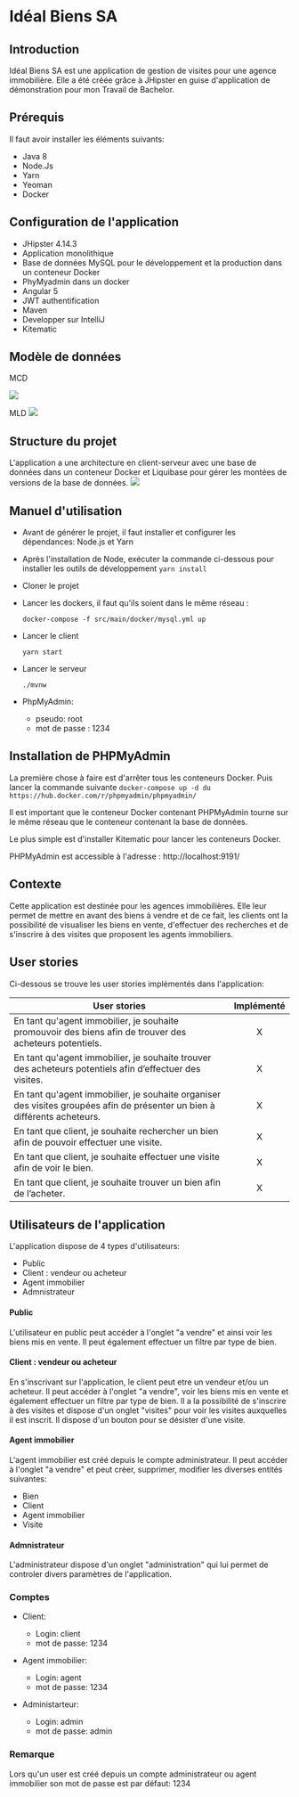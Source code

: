 # Idéal Biens SA

## Introduction
Idéal Biens SA est une application de gestion de visites pour une agence immobilière. Elle a été créée grâce à JHipster en guise d'application de démonstration pour mon Travail de Bachelor.

## Prérequis
Il faut avoir installer les éléments suivants:
- Java 8
- Node.Js
- Yarn
- Yeoman
- Docker

## Configuration de l'application
- JHipster 4.14.3
- Application monolithique
- Base de données MySQL pour le développement et la production dans un conteneur Docker
- PhyMyadmin dans un docker
- Angular 5
- JWT authentification
- Maven
- Developper sur IntelliJ
- Kitematic



## Modèle de données
MCD

![](https://github.com/x-xira25-x/JhipsterMonoMySql/blob/master/ModeleDonnees/MCD2.PNG)

MLD
![](https://github.com/x-xira25-x/JhipsterMonoMySql/blob/master/ModeleDonnees/MLD2.PNG)

## Structure du projet
L'application a une architecture en client-serveur avec une base de données dans un conteneur Docker et Liquibase pour gérer les montées de versions de la base de données.
![](https://github.com/x-xira25-x/JhipsterMonoMySql/blob/master/structure.PNG)


## Manuel d'utilisation

 - Avant de générer le projet, il faut installer et configurer les dépendances: Node.js et Yarn
 - Après l'installation de Node, exécuter la commande ci-dessous pour installer les outils de développement
 ``yarn install   ``
 - Cloner le projet
-  Lancer les dockers, il faut qu'ils soient dans le même réseau :

   ``docker-compose -f src/main/docker/mysql.yml up``
 
-  Lancer le client

   ``yarn start``

- Lancer le serveur

   ``./mvnw ``
<ul>
    <li>PhpMyAdmin:</li>
    <ul>
        <li>pseudo: root</li>
        <li>mot de passe : 1234</li>
    </ul>
</ul>

## Installation de PHPMyAdmin
La première chose à faire est d'arrêter tous les conteneurs Docker. Puis lancer la commande suivante
``docker-compose up -d du https://hub.docker.com/r/phpmyadmin/phpmyadmin/  ``

Il est important que le conteneur Docker contenant PHPMyAdmin tourne sur le même réseau que le conteneur contenant la base de données.

Le plus simple est d'installer Kitematic pour lancer les conteneurs Docker.

PHPMyAdmin est accessible à l'adresse : http://localhost:9191/

## Contexte
Cette application est destinée pour les agences immobilières. Elle leur permet de mettre en avant des biens à vendre et de ce fait, les clients ont la possibilité de visualiser les biens en vente, d'effectuer des recherches et de s'inscrire à des visites que proposent les agents immobiliers.

## User stories
Ci-dessous se trouve les user stories implémentés dans l'application:

| User stories  | Implémenté    | 
| ------------- |:-------------:| 
| En tant qu'agent immobilier, je souhaite promouvoir des biens afin de trouver des acheteurs potentiels.      | X | 
| En tant qu'agent immobilier, je souhaite trouver des acheteurs potentiels afin d’effectuer des visites.    | X     |   
| En tant qu'agent immobilier, je souhaite organiser des visites groupées afin de présenter un bien à différents acheteurs. |X      |   
| En tant que client, je souhaite rechercher un bien afin de pouvoir effectuer une visite.|X      | 
| En tant que client, je souhaite effectuer une visite afin de voir le bien. |X |
| En tant que client, je souhaite trouver un bien afin de l’acheter.| X|



## Utilisateurs de l'application
L'application dispose de 4 types d'utilisateurs:

- Public
- Client : vendeur ou acheteur
- Agent immobilier
- Admnistrateur

#### Public
L'utilisateur en public peut accéder à l'onglet "a vendre" et ainsi voir les biens mis en vente. Il peut également effectuer un filtre par type de bien.

#### Client : vendeur ou acheteur
En s'inscrivant sur l'application, le client peut etre un vendeur et/ou un acheteur. Il peut accéder à l'onglet "a vendre", voir les biens mis en vente et également effectuer un filtre par type de bien. Il a la possibilité de s'inscrire à des visites et dispose d'un onglet "visites" pour voir les visites auxquelles il est inscrit. Il dispose d'un bouton pour se désister d'une visite.


#### Agent immobilier
L'agent immobilier est créé depuis le compte administrateur. Il peut accéder à l'onglet "a vendre" et peut créer, supprimer, modifier les diverses entités suivantes:
- Bien
- Client
- Agent immobilier
- Visite

#### Admnistrateur
L'administrateur dispose d'un onglet "administration" qui lui permet de controler divers paramètres de l'application.

### Comptes

<ul>
    <li>Client:</li>
    <ul>
        <li>Login: client </li>
        <li>mot de passe: 1234 </li>
    </ul>
</ul>
<ul>
    <li>Agent immobilier:</li>
    <ul>
        <li>Login: agent</li>
        <li>mot de passe: 1234</li>
    </ul>
</ul>
<ul>
    <li>Administarteur:</li>
    <ul>
        <li>Login: admin</li>
        <li>mot de passe: admin</li>
    </ul>
</ul>

### Remarque

Lors qu'un user est créé depuis un compte administrateur ou agent immobilier son mot de passe est par défaut: 1234







